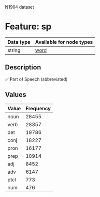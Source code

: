 <p>N1904 dataset</p>

<h1>Feature: sp</h1>

<table>
<thead>
<tr>
  <th>Data type</th>
  <th>Available for node types</th>
</tr>
</thead>
<tbody>
<tr>
  <td>string</td>
  <td><A HREF="featurebynodetype.md#word">word</A></td>
</tr>
</tbody>
</table>

<h2>Description</h2>

<p>✅ Part of Speech (abbreviated)</p>

<h2>Values</h2>

<table>
<thead>
<tr>
  <th>Value</th>
  <th>Frequency</th>
</tr>
</thead>
<tbody>
<tr>
  <td>noun</td>
  <td>28455</td>
</tr>
<tr>
  <td>verb</td>
  <td>28357</td>
</tr>
<tr>
  <td>det</td>
  <td>19786</td>
</tr>
<tr>
  <td>conj</td>
  <td>18227</td>
</tr>
<tr>
  <td>pron</td>
  <td>16177</td>
</tr>
<tr>
  <td>prep</td>
  <td>10914</td>
</tr>
<tr>
  <td>adj</td>
  <td>8452</td>
</tr>
<tr>
  <td>adv</td>
  <td>6147</td>
</tr>
<tr>
  <td>ptcl</td>
  <td>773</td>
</tr>
<tr>
  <td>num</td>
  <td>476</td>
</tr>
</tbody>
</table>
